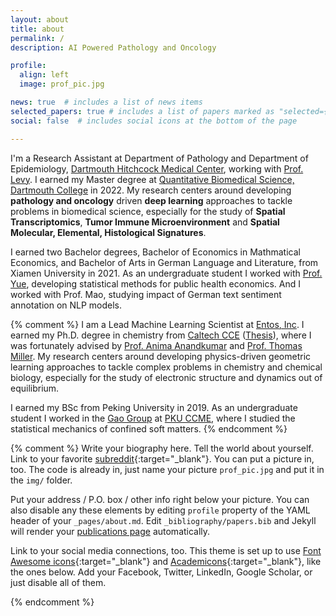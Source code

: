 ```yaml
---
layout: about
title: about
permalink: /
description: AI Powered Pathology and Oncology

profile:
  align: left
  image: prof_pic.jpg

news: true  # includes a list of news items
selected_papers: true # includes a list of papers marked as "selected={true}"
social: false  # includes social icons at the bottom of the page

---
```


I'm a Research Assistant at Department of Pathology and Department of Epidemiology, <a href="https://www.dartmouth-hitchcock.org/">Dartmouth Hitchcock Medical Center</a>, working with <a href="https://jlevy44.github.io/levylab/">Prof. Levy</a>. I earned my Master degree at <a href="https://geiselmed.dartmouth.edu/qbs/">Quantitative Biomedical Science, Dartmouth College</a> in 2022. My research centers around developing **pathology and oncology** driven **deep learning** approaches to tackle problems in biomedical science, especially for the study of **Spatial Transcriptomics**, **Tumor Immune Microenvironment** and **Spatial Molecular, Elemental, Histological Signatures**.

I earned two Bachelor degrees, Bachelor of Economics in Mathmatical Economics, and Bachelor of Arts in German Language and Literature, from Xiamen University in 2021. As an undergraduate student I worked with <a href="http://tensorlab.cms.caltech.edu/users/anima/group.html">Prof. Yue</a>, developing statistical methods for public health economics. And I worked with Prof. Mao, studying impact of German text sentiment annotation on NLP models.

{% comment %}
I am a Lead Machine Learning Scientist at <a href="https://www.entos.ai/about">Entos, Inc</a>. I earned my Ph.D. degree in chemistry from <a href="https://cce.caltech.edu/">Caltech CCE</a> (<a href="https://thesis.library.caltech.edu/15077">Thesis</a>), where I was fortunately advised by <a href="http://tensorlab.cms.caltech.edu/users/anima/group.html">Prof. Anima Anandkumar</a> and <a href="https://millergroup.caltech.edu/Miller_Group/Home.html">Prof. Thomas Miller</a>.  My research centers around developing physics-driven geometric learning approaches to tackle complex problems in chemistry and chemical biology, especially for the study of electronic structure and dynamics out of equilibrium.

I earned my BSc from Peking University in 2019. As an undergraduate student I worked in the <a href="https://www.chem.pku.edu.cn/gaoyq/">Gao Group</a> at <a href="https://www.chem.pku.edu.cn/en/">PKU CCME</a>, where I studied the statistical mechanics of confined soft matters.
{% endcomment %}

{% comment %}
Write your biography here. Tell the world about yourself. Link to your favorite [subreddit](http://reddit.com){:target="\_blank"}. You can put a picture in, too. The code is already in, just name your picture `prof_pic.jpg` and put it in the `img/` folder.

Put your address / P.O. box / other info right below your picture. You can also disable any these elements by editing `profile` property of the YAML header of your `_pages/about.md`. Edit `_bibliography/papers.bib` and Jekyll will render your [publications page](/al-folio/publications/) automatically.

Link to your social media connections, too. This theme is set up to use [Font Awesome icons](http://fortawesome.github.io/Font-Awesome/){:target="\_blank"} and [Academicons](https://jpswalsh.github.io/academicons/){:target="\_blank"}, like the ones below. Add your Facebook, Twitter, LinkedIn, Google Scholar, or just disable all of them.

{% endcomment %}
